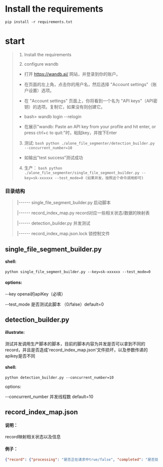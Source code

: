 # Install the requirements
```
pip install -r requirements.txt
```

# start 

> 1.  Install the requirements
> 
> 2.  configure wandb
>
> - 打开 https://wandb.ai/ 网站，并登录到你的账户。
> 
> - 在页面的左上角，点击你的用户名，然后选择 "Account settings"（账户设置）选项。
> 
> - 在 "Account settings" 页面上，你将看到一个名为 "API keys"（API密钥）的选项。复制它，如果没有则创建它。
> 
> - bash> wandb login --relogin
>
> - 在展示"wandb: Paste an API key from your profile and hit enter, or press ctrl+c to quit:"时，粘贴key，并按下Enter
> 
> 3. 测试: ```bash python ./alone_file_segmenter/detection_builder.py --concurrent_number=10```
>
> - 如输出"test success“测试成功
> 
> 4. 生产： ```bash python ./alone_file_segmenter/single_file_segment_builder.py --key=sk-xxxxxx --test_mode=0 (如果并发，按照这个命令调用即可)```





### 目录结构

> |------ single_file_segment_builder.py        启动脚本
> 
> |------ record_index_map.py           record对应一些相关状态/数据的映射表
>
> |------ detection_builder.py   并发测试
> 
> |------ record_index_map.json.lock    锁控制文件
>

## single_file_segment_builder.py

#### shell:

```shell
python single_file_segment_builder.py --key=sk-xxxxxx --test_mode=0
```

#### options:

  --key  openai的apiKey（必填）

  --test_mode 是否测试此脚本 （0/false）default=0


## detection_builder.py 

#### illustrate:

测试并发调用生产脚本的脚本，目前的脚本内容为并发是否可以拿到不同的record，并且是否造成'record_index_map.json'文件损坏，以及参数传递的apikey是否不同

#### shell:

```shell
python detection_builder.py --concurrent_number=10
```
options:

  --concurrent_number 并发线程数 default=10


## record_index_map.json

#### 说明：
record映射相关状态以及信息

#### 例子：
```json
{"record": {"processing": "是否正在请求中true/false", "completed": "是否处理完毕true/false", "index": "对应的dataset index"}, ...}
```
